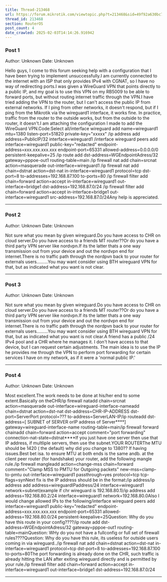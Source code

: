 ```yaml
---
title: Thread-213468
url: https://forum.mikrotik.com/viewtopic.php?t=213468&sid=49f92a630bc7970d8ca50523be880e8f
thread_id: 213468
section: RouterOS
post_count: 4
date_crawled: 2025-02-03T14:14:26.916942
---
```


### Post 1
Author: Unknown
Date: Unknown

Hello guys, I come to this forum seeking help with a configuration that I have been trying to implement unsuccessfully.I am currently connected to the internet with an ISP that only provides IPv4 with CGNAT, so I have no way of redirecting ports.I was given a WireGuard VPN that points directly to a public IP, and my goal is to use this VPN on my RB5009 to be able to forward ports, but without routing internet traffic through the VPN.I have tried adding the VPN to the router, but I can't access the public IP from external networks. If I ping from other networks, it doesn't respond, but if I ping from the Mikrotik via the wireguard1 interface, it works fine. In practice, traffic from the router to the outside works, but from the outside to the router, it doesn't.I am attaching the configuration I made to add the WireGuard VPN.Code:Select all/interface wireguard add name=wireguard1 mtu=1380 listen-port=51820 private-key="xxxxx"
/ip address add address=PublicIP/32 interface=wireguard1
/interface wireguard peers add interface=wireguard1 public-key="redacted" endpoint-address=xxx.xxx.xxx.xxx endpoint-port=65331 allowed-address=0.0.0.0/0 persistent-keepalive=25
/ip route add dst-address=WGEndpointAdress/32 gateway=pppoe-out1 routing-table=main
/ip firewall nat add chain=srcnat action=masquerade out-interface=wireguard1
/ip firewall nat add chain=dstnat action=dst-nat in-interface=wireguard1 protocol=tcp dst-port=8 to-addresses=192.168.87.100 to-ports=80
/ip firewall filter add chain=forward action=accept in-interface=wireguard1 out-interface=bridge1 dst-address=192.168.87.0/24
/ip firewall filter add chain=forward action=accept in-interface=bridge1 out-interface=wireguard1 src-address=192.168.87.0/24Any help is appreciated.

---
### Post 2
Author: Unknown
Date: Unknown

Not sure what you mean by given wireguard.Do you have access to CHR on cloud server.Do you have access to a friends MT router??Or do you have a third party VPN server like nordvpn.If its the latter thats a one way transmission out from your device and out the nordvpn end for internet.There is no traffic path through the nordpvn back to your router for externals users.........You may want consider using BTH wireguard VPN for that, but as indicated what you want is not clear.

---
### Post 3
Author: Unknown
Date: Unknown

Not sure what you mean by given wireguard.Do you have access to CHR on cloud server.Do you have access to a friends MT router??Or do you have a third party VPN server like nordvpn.If its the latter thats a one way transmission out from your device and out the nordvpn end for internet.There is no traffic path through the nordpvn back to your router for externals users.........You may want consider using BTH wireguard VPN for that, but as indicated what you want is not clear.A friend has a public /24 IPv4 pool and a CHR where he manages it. I don't have access to that device, but I can request certain adjustments. The main idea is to use the IP he provides me through the VPN to perform port forwarding for certain services I have on my network, as if it were a 'normal public IP.'

---
### Post 4
Author: Unknown
Date: Unknown

Most excellent.The work needs to be done at his/her end to some extent.Basically on theCHR/ip firewall natadd chain=srcnat action=masquerade out-interface=wireguard-interface-nameadd chain=dstnat action=dst-nat dst-address=CHR-IP-ADDRESS dst-port=ServerPort protocol=??? to-address=ServerLAN-IP/ip routeadd dst-address=[ SUBNET of SERVER  orIP address of Server****]  gateway=wireguard-interface-name  routing-table=main/ip firewall forward chainadd chain=forward action=accept comment="port forwarding"  connection-nat-state=dstnat****If you just have one server then use that IP address, if multliple servers, then use the subnet.YOUR ROUTERThe MTU should be 1420 ( the default) why did you change to 1380??   If having issues.Best bet isa.  to ensure MTU at both ends is the same andb. at the client peer router (for handshake) your router, add the following mangle rule./ip firewall mangleadd action=change-mss chain=forward comment="Clamp MSS to PMTU for Outgoing packets" new-mss=clamp-to-pmtu out-interface=wireguard1 passthrough=yes protocol=tcp tcp-flags=synNext fix is the IP address should be in the format:/ip address/ip address add address=wireguardIPaddress/24  interface=wireguard1 network=subnet(example if chr wireguard is 192.168.80.1)/ip address add address=192.168.80.2/24  interface=wireguard1 network=192.168.80.0Also I would change allowed IPs to the following/interface wireguard peers add interface=wireguard1 public-key="redacted" endpoint-address=xxx.xxx.xxx.xxx endpoint-port=65331 allowed-address=192.168.80.0/24  persistent-keepalive=25Question:  Why do you have this route in your config????/ip route add dst-address=WGEndpointAdress/32 gateway=pppoe-out1 routing-table=mainQuestion:  WHy do you not have a fullconfig or full set of firewall rules????Question: Why do you have this rule, its useless for outside users coming in via wireguard../ip firewall nat add chain=dstnat action=dst-nat in-interface=wireguard1 protocol=tcp dst-port=8 to-addresses=192.168.87.100 to-ports=80The port forwarding is already done on the CHR,  such traffic is already hitting the LAN after exiting wireguard directly and is permitted by your rule./ip firewall filter add chain=forward action=accept in-interface=wireguard1 out-interface=bridge1 dst-address=192.168.87.0/24

---
